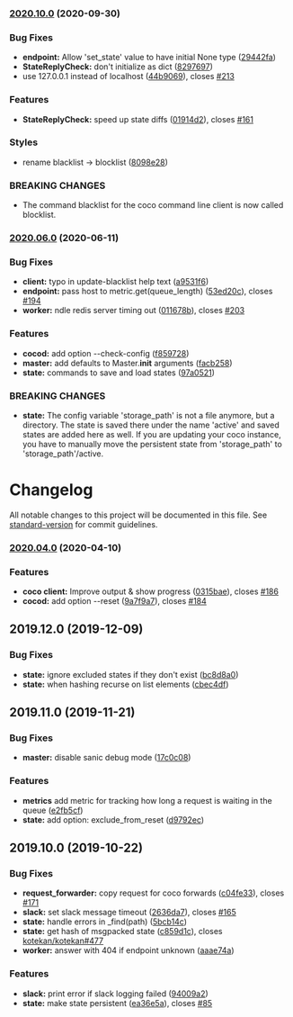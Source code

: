 ### [2020.10.0](https://github.com/chime-experiment/coco/compare/2020.06.0...2020.10.0) (2020-09-30)


### Bug Fixes

* **endpoint:** Allow 'set_state' value to have initial None type ([29442fa](https://github.com/chime-experiment/coco/commit/29442fa629716d8a665d9f04e2c1e905af4f16d1))
* **StateReplyCheck:** don't initialize as dict ([8297697](https://github.com/chime-experiment/coco/commit/8297697649e2eeec9ce8072db9713b49ef438f3b))
* use 127.0.0.1 instead of localhost ([44b9069](https://github.com/chime-experiment/coco/commit/44b9069e20eb010db26160afeff78fdc1efed15d)), closes [#213](https://github.com/chime-experiment/coco/issues/213)


### Features

* **StateReplyCheck:** speed up state diffs ([01914d2](https://github.com/chime-experiment/coco/commit/01914d2a9d708fbdd971d5722c84bf6747b30689)), closes [#161](https://github.com/chime-experiment/coco/issues/161)


### Styles

* rename blacklist -> blocklist ([8098e28](https://github.com/chime-experiment/coco/commit/8098e2859b5696315ccc0b4811d24ff02b64cb41))


### BREAKING CHANGES

* The command blacklist for the coco command line client is now called
blocklist.



### [2020.06.0](https://github.com/chime-experiment/coco/compare/2020.04.0...2020.06.0) (2020-06-11)


### Bug Fixes

* **client:** typo in update-blacklist help text ([a9531f6](https://github.com/chime-experiment/coco/commit/a9531f6dfe7878554c34df45cbded65477b9244b))
* **endpoint:** pass host to metric.get(queue_length) ([53ed20c](https://github.com/chime-experiment/coco/commit/53ed20cb7d097712645905f67e596642ca9b6396)), closes [#194](https://github.com/chime-experiment/coco/issues/194)
* **worker:** ndle redis server timing out ([011678b](https://github.com/chime-experiment/coco/commit/011678be1d299047d16b2521fd3b122c7293f44d)), closes [#203](https://github.com/chime-experiment/coco/issues/203)


### Features

* **cocod:** add option --check-config ([f859728](https://github.com/chime-experiment/coco/commit/f859728e1ff155c62be5c10a40626a86023133bf))
* **master:** add defaults to Master.__init__ arguments ([facb258](https://github.com/chime-experiment/coco/commit/facb258e6dbf16852ab68cec55a593d86ddcdee1))
* **state:** commands to save and load states ([97a0521](https://github.com/chime-experiment/coco/commit/97a05218cefc83c59c256286537773dd1cbbd0eb))


### BREAKING CHANGES

* **state:** The config variable 'storage_path' is not a file anymore, but a
directory. The state is saved there under the name 'active' and saved
states are added here as well. If you are updating your coco instance,
you have to manually move the persistent state from 'storage_path' to
'storage_path'/active.



# Changelog

All notable changes to this project will be documented in this file. See [standard-version](https://github.com/conventional-changelog/standard-version) for commit guidelines.

### [2020.04.0](https://github.com/chime-experiment/coco/compare/2019.12.0...2020.04.0) (2020-04-10)


### Features

* **coco client:** Improve output & show progress ([0315bae](https://github.com/chime-experiment/coco/commit/0315bae)), closes [#186](https://github.com/chime-experiment/coco/issues/186)
* **cocod:** add option --reset ([9a7f9a7](https://github.com/chime-experiment/coco/commit/9a7f9a7)), closes [#184](https://github.com/chime-experiment/coco/issues/184)

## 2019.12.0 (2019-12-09)


### Bug Fixes


* **state:** ignore excluded states if they don't exist ([bc8d8a0](https://github.com/chime-experiment/coco/commit/bc8d8a0))
* **state:** when hashing recurse on list elements ([cbec4df](https://github.com/chime-experiment/coco/commit/cbec4df))

## 2019.11.0 (2019-11-21)


### Bug Fixes

* **master:** disable sanic debug mode ([17c0c08](https://github.com/chime-experiment/coco/commit/17c0c08))


### Features

* **metrics** add metric for tracking how long a request is waiting in the queue ([e2fb5cf](https://github.com/chime-experiment/coco/commit/e2fb5cf))
* **state:** add option: exclude_from_reset ([d9792ec](https://github.com/chime-experiment/coco/commit/d9793ec))


## 2019.10.0 (2019-10-22)


### Bug Fixes

* **request_forwarder:** copy request for coco forwards ([c04fe33](https://github.com/chime-experiment/coco/commit/c04fe33)), closes [#171](https://github.com/chime-experiment/coco/issues/171)
* **slack:** set slack message timeout ([2636da7](https://github.com/chime-experiment/coco/commit/2636da7)), closes [#165](https://github.com/chime-experiment/coco/issues/165)
* **state:** handle errors in _find(path) ([5bcb14c](https://github.com/chime-experiment/coco/commit/5bcb14c))
* **state:** get hash of msgpacked state ([c859d1c](https://github.com/chime-experiment/coco/commit/c859d1c)), closes [kotekan/kotekan#477](https://github.com/kotekan/kotekan/issues/477)
* **worker:** answer with 404 if endpoint unknown ([aaae74a](https://github.com/chime-experiment/coco/commit/aaae74a))


### Features

* **slack:** print error if slack logging failed ([94009a2](https://github.com/chime-experiment/coco/commit/94009a2))
* **state:** make state persistent ([ea36e5a](https://github.com/chime-experiment/coco/commit/ea36e5a)), closes [#85](https://github.com/chime-experiment/coco/issues/85)
